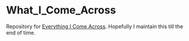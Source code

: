 # What_I_Come_Across
Repository for [Everything I Come Across](https://manu-samala.gitbook.io/what-ive-come-across/). Hopefully I maintain this till the end of time.
